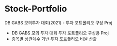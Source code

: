 # Stock-Portfolio
DB GABS 모의투자 대회(2021) - 투자 포트폴리오 구성 Proj
- DB GABS 모의 투자 대회 투자 포트폴리오 구성용 Proj
- 종목별 상관계수 기반 투자 포트폴리오 비율 산출
